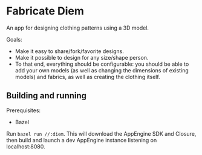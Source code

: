 # Fabricate Diem

An app for designing clothing patterns using a 3D model.

Goals:

* Make it easy to share/fork/favorite designs.
* Make it possible to design for any size/shape person.
* To that end, everything should be configurable: you should be able to add your
  own models (as well as changing the dimensions of existing models) and
  fabrics, as well as creating the clothing itself.

## Building and running

Prerequisites:

* Bazel

Run `bazel run //:diem`.  This will download the AppEngine SDK and Closure, then
build and launch a dev AppEngine instance listening on localhost:8080.
